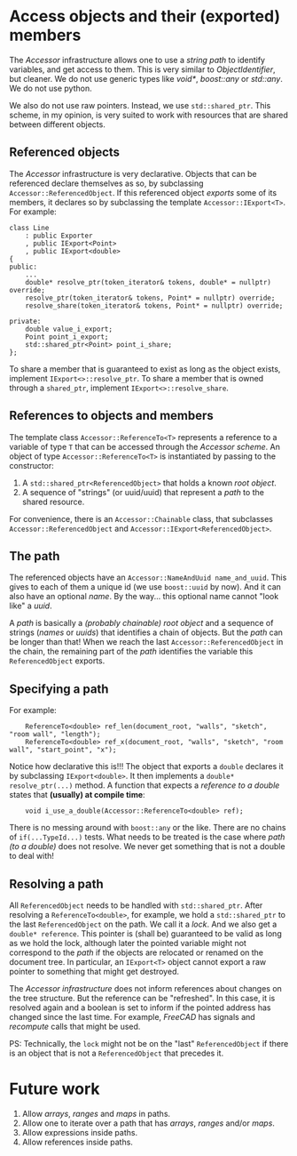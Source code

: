 # Access objects and their (exported) members

The *Accessor* infrastructure allows one to use a *string path*
to identify variables, and get access to them.
This is very similar to *ObjectIdentifier*, but cleaner.
We do not use generic types like *void\**, *boost::any* or *std::any*.
We do not use python.

We also do not use raw pointers.
Instead, we use `std::shared_ptr`.
This scheme, in my opinion,
is very suited to work with resources that are shared between different objects.


## Referenced objects

The *Accessor* infrastructure is very declarative.
Objects that can be referenced declare themselves as so,
by subclassing `Accessor::ReferencedObject`.
If this referenced object *exports* some of its members,
it declares so by subclassing the template `Accessor::IExport<T>`.
For example:
```
class Line
    : public Exporter
    , public IExport<Point>
    , public IExport<double>
{
public:
    ...
    double* resolve_ptr(token_iterator& tokens, double* = nullptr) override;
    resolve_ptr(token_iterator& tokens, Point* = nullptr) override;
    resolve_share(token_iterator& tokens, Point* = nullptr) override;

private:
    double value_i_export;
    Point point_i_export;
    std::shared_ptr<Point> point_i_share;
};
```

To share a member that is guaranteed to exist as long as the object exists,
implement `IExport<>::resolve_ptr`.
To share a member that is owned through a `shared_ptr`,
implement `IExport<>::resolve_share`.


## References to objects and members

The template class `Accessor::ReferenceTo<T>`
represents a reference to a variable of type `T`
that can be accessed through the *Accessor scheme*.
An object of type `Accessor::ReferenceTo<T>` is instantiated by passing to the constructor:
1. A `std::shared_ptr<ReferencedObject>` that holds a known *root object*.
2. A sequence of "strings" (or uuid/uuid) that represent a *path* to the shared resource.

For convenience, there is an `Accessor::Chainable` class,
that subclasses `Accessor::ReferencedObject` and `Accessor::IExport<ReferencedObject>`.


## The path

The referenced objects have an `Accessor::NameAndUuid name_and_uuid`.
This gives to each of them a unique id (we use `boost::uuid` by now).
And it can also have an optional *name*.
By the way... this optional name cannot "look like" a *uuid*.

A *path* is basically a *(probably chainable) root object*
and a sequence of strings (*names* or *uuids*) that identifies a chain of objects.
But the *path* can be longer than that!
When we reach the last `Accessor::ReferencedObject` in the chain,
the remaining part of the *path* identifies the variable this `ReferencedObject` exports.


## Specifying a path

For example:
```
    ReferenceTo<double> ref_len(document_root, "walls", "sketch", "room wall", "length");
    ReferenceTo<double> ref_x(document_root, "walls", "sketch", "room wall", "start_point", "x");
```

Notice how declarative this is!!!
The object that exports a `double` declares it by subclassing `IExport<double>`.
It then implements a `double* resolve_ptr(...)` method.
A function that expects a *reference to a double*
states that **(usually) at compile time**:
```
    void i_use_a_double(Accessor::ReferenceTo<double> ref);
```
There is no messing around with `boost::any` or the like.
There are no chains of `if(...TypeId...)` tests.
What needs to be treated is the case where *path (to a double)* does not resolve.
We never get something that is not a double to deal with!


## Resolving a path

All `ReferencedObject` needs to be handled with `std::shared_ptr`.
After resolving a `ReferenceTo<double>`, for example,
we hold a `std::shared_ptr` to the last `ReferencedObject` on the path.
We call it a *lock*.
And we also get a `double* reference`.
This pointer is (shall be) guaranteed to be valid as long as we hold the lock,
although later the pointed variable might not correspond to the *path*
if the objects are relocated or renamed on the document tree.
In particular, an `IExport<T>` object cannot export a raw pointer to something
that might get destroyed.

The *Accessor infrastructure* does not inform references about changes
on the tree structure. But the reference can be "refreshed".
In this case, it is resolved again and a boolean is set to inform if
the pointed address has changed since the last time.
For example, *FreeCAD* has signals and *recompute* calls that might be used.

PS: Technically, the `lock` might not be on the "last" `ReferencedObject` if there is an object that is not a `ReferencedObject` that precedes it.


# Future work

1. Allow *arrays*, *ranges* and *maps* in paths.
2. Allow one to iterate over a path that has *arrays*, *ranges* and/or *maps*.
3. Allow expressions inside paths.
4. Allow references inside paths.

